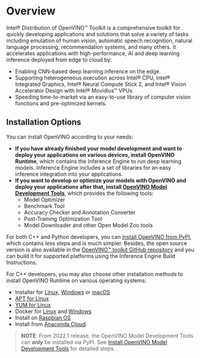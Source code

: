 # Overview

Intel® Distribution of OpenVINO™ Toolkit is a comprehensive toolkit for quickly developing applications and solutions that solve a variety of tasks including emulation of human vision, automatic speech recognition, natural language processing, recommendation systems, and many others. It accelerates applications with high-performance, AI and deep learning inference deployed from edge to cloud by:

* Enabling CNN-based deep learning inference on the edge.
* Supporting heterogeneous execution across Intel® CPU, Intel® Integrated Graphics, Intel® Neural Compute Stick 2, and Intel® Vision Accelerator Design with Intel® Movidius™ VPUs.
* Speeding time-to-market via an easy-to-use library of computer vision functions and pre-optimized kernels.

## Installation Options

You can install OpenVINO according to your needs:

* **If you have already finished your model development and want to deploy your applications on various devices, install OpenVINO Runtime**, which contains the Inference Engine to run deep learning models. Inference Engine includes a set of libraries for an easy inference integration into your applications.
* **If you want to develop or optimize your models with OpenVINO and deploy your applications after that, install [OpenVINO Model Development Tools](../installing-model-dev-tools.md)**, which provides the following tools:
  * Model Optimizer
  * Benchmark Tool
  * Accuracy Checker and Annotation Converter
  * Post-Training Optimization Tool
  * Model Downloader and other Open Model Zoo tools

For both C++ and Python developers, you can [install OpenVINO from PyPI](../installing-openvino-pip.md), which contains less steps and is much simpler. Besides, the open source version is also available in the [OpenVINO™ toolkit GitHub repository](https://github.com/openvinotoolkit/openvino/wiki/BuildingCode) and you can build it for supported platforms using the Inference Engine Build Instructions.

For C++ developers, you may also choose other installation methods to install OpenVINO Runtime on various operating systems:

* Installer for [Linux](../installing-openvino-linux.md), [Windows](../installing-openvino-windows.md) or [macOS](../installing-openvino-macos.md)
* [APT for Linux](../installing-openvino-apt.md)
* [YUM for Linux](../installing-openvino-yum.md)
* Docker for [Linux](../installing-openvino-docker-linux.md) and [Windows](../installing-openvino-docker-windows.md)
* Install on [Raspbian OS](../installing-openvino-raspbian.md)
* Install from [Anaconda Cloud](../installing-openvino-conda.md).

> **NOTE**: From 2022.1 release, the OpenVINO Model Development Tools can **only** be installed via PyPI. See [Install OpenVINO Model Development Tools](../installing-model-dev-tools.md) for detailed steps.
